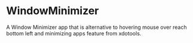 # WindowMinimizer
A Window Minimizer app that is alternative to hovering mouse over reach bottom left and minimizing apps feature from xdotools.
